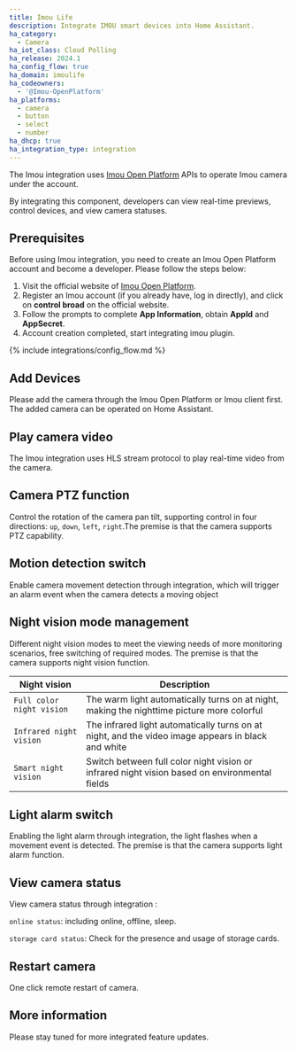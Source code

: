 ```yaml
---
title: Imou Life
description: Integrate IMOU smart devices into Home Assistant.
ha_category:
  - Camera
ha_iot_class: Cloud Polling
ha_release: 2024.1
ha_config_flow: true
ha_domain: imoulife
ha_codeowners:
  - '@Imou-OpenPlatform'
ha_platforms:
  - camera
  - button
  - select
  - number
ha_dhcp: true
ha_integration_type: integration
---
```


The Imou integration uses [Imou Open Platform](https://open.imoulife.com/) APIs to operate Imou camera under the account.

By integrating this component, developers can view real-time previews, control devices, and view camera statuses.

## Prerequisites 
Before using Imou integration, you need to create an Imou Open Platform account and become a developer. Please follow the steps below:

1. Visit the official website of [Imou Open Platform](https://open.imoulife.com/).
2. Register an Imou account (if you already have, log in directly), and click on **control broad** on the official website.
3. Follow the prompts to complete **App Information**, obtain **AppId** and **AppSecret**.
4. Account creation completed, start integrating imou plugin.

{% include integrations/config_flow.md %}

## Add Devices

Please add the camera through the Imou Open Platform or Imou client first. The added camera can be operated on Home Assistant.

## Play camera video

The Imou integration uses HLS stream protocol to play real-time video from the camera.

## Camera PTZ function

Control the rotation of the camera pan tilt, supporting control in four directions: `up`, `down`, `left`, `right`.The premise is that the camera supports PTZ capability.

## Motion detection switch

Enable camera movement detection through integration, which will trigger an alarm event when the camera detects a moving object

## Night vision mode management

Different night vision modes to meet the viewing needs of more monitoring scenarios, free switching of required modes. The premise is that the camera supports night vision function.

| Night vision | Description                          |
| ---------------------- | --------------------------------------------------- |
|`Full color night vision`|  The warm light automatically turns on at night, making the nighttime picture more colorful   |
|`Infrared night vision`|  The infrared light automatically turns on at night, and the video image appears in black and white  |
|`Smart night vision`| Switch between full color night vision or infrared night vision based on environmental fields   |

## Light alarm switch

Enabling the light alarm through integration, the light flashes when a movement event is detected. The premise is that the camera supports light alarm function.

## View camera status

View camera status through integration :

`online status`: including online, offline, sleep.

`storage card status`: Check for the presence and usage of storage cards.

## Restart camera

One click remote restart of camera.

## More information
Please stay tuned for more integrated feature updates.
